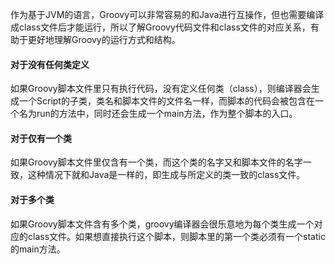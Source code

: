 作为基于JVM的语言，Groovy可以非常容易的和Java进行互操作，但也需要编译成class文件后才能运行，所以了解Groovy代码文件和class文件的对应关系，有助于更好地理解Groovy的运行方式和结构。

#### 对于没有任何类定义

如果Groovy脚本文件里只有执行代码，没有定义任何类（class），则编译器会生成一个Script的子类，类名和脚本文件的文件名一样，而脚本的代码会被包含在一个名为run的方法中，同时还会生成一个main方法，作为整个脚本的入口。

#### 对于仅有一个类

如果Groovy脚本文件里仅含有一个类，而这个类的名字又和脚本文件的名字一致，这种情况下就和Java是一样的，即生成与所定义的类一致的class文件。

#### 对于多个类

如果Groovy脚本文件含有多个类，groovy编译器会很乐意地为每个类生成一个对应的class文件。如果想直接执行这个脚本，则脚本里的第一个类必须有一个static的main方法。